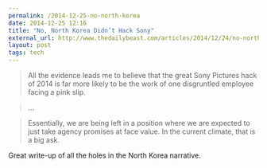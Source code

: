 ```yaml
---
permalink: /2014-12-25-no-north-korea
date: 2014-12-25 12:16
title: "No, North Korea Didn’t Hack Sony"
external_url: http://www.thedailybeast.com/articles/2014/12/24/no-north-korea-didn-t-hack-sony.html?via=mobile&source=twitter
layout: post
tags: tech
---
```


>All the evidence leads me to believe that the great Sony Pictures hack of 2014 is far more likely to be the work of one disgruntled employee facing a pink slip.

>…

>Essentially, we are being left in a position where we are expected to just take agency promises at face value. In the current climate, that is a big ask.

Great write-up of all the holes in the North Korea narrative.